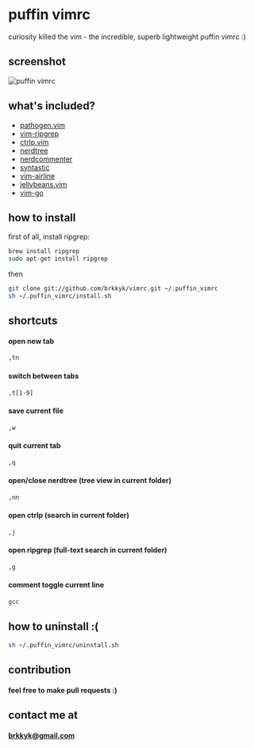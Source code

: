# puffin vimrc
curiosity killed the vim - the incredible, superb lightweight puffin vimrc :)

## screenshot
![puffin vimrc](http://i.imgur.com/1vWHUvh.png)
## what's included?
* [pathogen.vim](https://github.com/tpope/vim-pathogen)
* [vim-ripgrep](https://github.com/jremmen/vim-ripgrep)
* [ctrlp.vim](https://github.com/kien/ctrlp.vim)
* [nerdtree](https://github.com/scrooloose/nerdtree)
* [nerdcommenter](https://github.com/scrooloose/nerdcommenter)
* [syntastic](https://github.com/vim-syntastic/syntastic)
* [vim-airline](https://github.com/vim-airline/vim-airline)
* [jellybeans.vim](https://github.com/nanotech/jellybeans.vim)
* [vim-go](https://github.com/fatih/vim-go)

## how to install
first of all, install ripgrep:
```bash
brew install ripgrep
sudo apt-get install ripgrep
```
then
```bash
git clone git://github.com/brkkyk/vimrc.git ~/.puffin_vimrc
sh ~/.puffin_vimrc/install.sh
```
## shortcuts
#### open new tab
```bash
,tn
```
#### switch between tabs
```bash
,t[1-9]
```
#### save current file
```bash
,w
```
#### quit current tab
```bash
,q
```
#### open/close nerdtree (tree view in current folder)
```bash
,nn
```
#### open ctrlp (search in current folder)
```bash
,j
```
#### open ripgrep (full-text search in current folder)
```bash
,g
```
#### comment toggle current line
```bash
gcc
```
## how to uninstall :(
```bash
sh ~/.puffin_vimrc/uninstall.sh
```
## contribution
#### feel free to make pull requests :)
## contact me at
#### brkkyk@gmail.com
